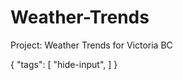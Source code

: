 # Weather-Trends
Project: Weather Trends for Victoria BC

{
    "tags": [
        "hide-input",
    ]
}